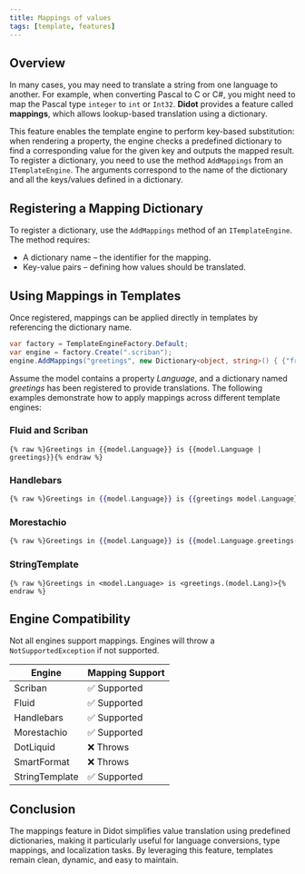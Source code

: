 ```yaml
---
title: Mappings of values
tags: [template, features]
---
```

## Overview

In many cases, you may need to translate a string from one language to another. For example, when converting Pascal to C or C#, you might need to map the Pascal type  `integer` to `int` or `Int32`. **Didot** provides a feature called **mappings**, which allows lookup-based translation using a dictionary.

This feature enables the template engine to perform key-based substitution: when rendering a property, the engine checks a predefined dictionary to find a corresponding value for the given key and outputs the mapped result. To register a dictionary, you need to use the method `AddMappings` from an `ITemplateEngine`. The arguments correspond to the name of the dictionary and all the keys/values defined in a dictionary.

## Registering a Mapping Dictionary

To register a dictionary, use the `AddMappings` method of an `ITemplateEngine`. The method requires:

- A dictionary name – the identifier for the mapping.
- Key-value pairs – defining how values should be translated.

## Using Mappings in Templates

Once registered, mappings can be applied directly in templates by referencing the dictionary name.

```csharp
var factory = TemplateEngineFactory.Default;
var engine = factory.Create(".scriban");
engine.AddMappings("greetings", new Dictionary<object, string>() { {"french", "Bonjour"}, {"english", "Hi"}, {"spanish", "Ola"} });
```

Assume the model contains a property *Language*, and a dictionary named *greetings* has been registered to provide translations. The following examples demonstrate how to apply mappings across different template engines:

### Fluid and Scriban

```liquid
{% raw %}Greetings in {{model.Language}} is {{model.Language | greetings}}{% endraw %}
```

### Handlebars

```handlebars
{% raw %}Greetings in {{model.Language}} is {{greetings model.Language}}{% endraw %}
```

### Morestachio

```handlebars
{% raw %}Greetings in {{model.Language}} is {{model.Language.greetings()}}{% endraw %}
```

### StringTemplate

```text
{% raw %}Greetings in <model.Language> is <greetings.(model.Lang)>{% endraw %}
```

## Engine Compatibility

Not all engines support mappings. Engines will throw a `NotSupportedException` if not supported.

| Engine | Mapping Support |
|------|------|
| Scriban | ✅ Supported |
| Fluid | ✅ Supported |
| Handlebars | ✅ Supported |
| Morestachio | ✅ Supported |
| DotLiquid | ❌ Throws |
| SmartFormat | ❌ Throws |
| StringTemplate | ✅ Supported |

## Conclusion

The mappings feature in Didot simplifies value translation using predefined dictionaries, making it particularly useful for language conversions, type mappings, and localization tasks. By leveraging this feature, templates remain clean, dynamic, and easy to maintain.
